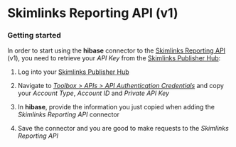 # Skimlinks Reporting API (v1)

### Getting started

In order to start using the **hibase** connector to the [Skimlinks Reporting API](https://developers.skimlinks.com/reporting.html) (v1), you need to retrieve your *API Key* from the [Skimlinks Publisher Hub](https://hub.skimlinks.com):

1. Log into your [Skimlinks Publisher Hub](https://hub.skimlinks.com)

2. Navigate to [*Toolbox > APIs > API Authentication Credentials*](https://hub.skimlinks.com/toolbox/api#credentials) and copy your *Account Type*, *Account ID* and *Private API Key*

3. In **hibase**, provide the information you just copied when adding the *Skimlinks Reporting API* connector

4. Save the connector and you are good to make requests to the *Skimlinks Reporting API*